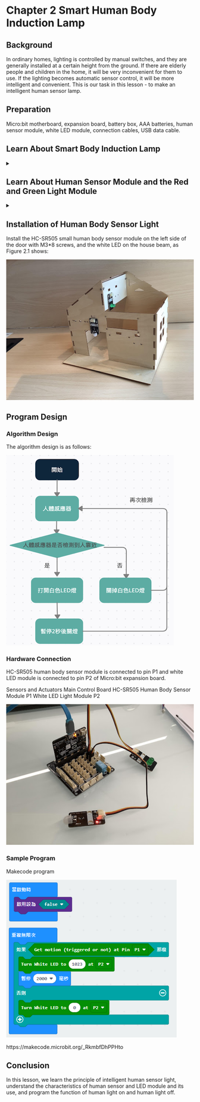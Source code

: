 # Chapter 2 Smart Human Body Induction Lamp
## Background 
<P>
In ordinary homes, lighting is controlled by manual switches, and they are generally installed at a certain height from the ground. If there are elderly people and children in the home, it will be very inconvenient for them to use. If the lighting becomes automatic sensor control, it will be more intelligent and convenient. This is our task in this lesson - to make an intelligent human sensor lamp.

<P> 
    
## Preparation
<P>
Micro:bit motherboard, expansion board, battery box, AAA batteries, human sensor module, white LED module, connection cables, USB data cable.
<P>
    
## Learn About Smart Body Induction Lamp
<details><summary></summary>
<P>
The human body induction lamp is a new technology to detect and sense human body activity information by using infrared and pyroelectric principles. When a person or a temperature object enters the sensing area of the module, the sensor module will output a high level pulse signal or a high level delay signal, and the output sensing pulse or delay signal can directly operate the LED lamp indicator, LED lighting. 
<P>
<P>
The human body induction lamp in this course is achieved by the human body induction lamp module. The principle is that when the human body sensor module detects someone approaching, it turns on the light; otherwise, the light turns off automatically.
<P>
</details>

## Learn About Human Sensor Module and the Red and Green Light Module
<details><summary></summary>

### Human Body Sensor Module
<P>
The human body sensor module used is HC-SR505 small human body sensor module, which is an infrared-technology-based automatic control product with high sensitivity, reliability, ultra-small size and ultra-low voltage operation mode. It is widely used in all kinds of automatic sensor electrical equipment, especially in automatic control products of dry cell batteries. The module has the following two functions: 
<P>
<P>
    
![](pic/2/2.png)<BR>
Fully automatic sensing: high level is output when a person enters its sensing range, and low level is output when the person leaves the sensing range with automatic delay to turn off high level.
<BR>
Repeatable triggering method: After the induction output is in high level, if a person is sensed in the induction area during the delay time period, the output will remain high level until the person leaves and then the high level will be changed to low level (the induction module will automatically delay a delay time period after detecting each human activity, and the time of the last activity will be the starting point of the delay time HC-SR505). The small human body sensor module has three pins, G for GND ground, V for VCC high level or 5v, S is the signal pin.
<P>

### White LED light module
<P>
White LED module consists of 1 color LED. The module has three pins , namely G, V, S. G is the negative ground GND, V is the positive connected to the high level VCC or 5 v, and S is the signal pin.
<P>
<P>
    
![](pic/2/2(1).jpg)<BR>
<P>
</details>

## Installation of Human Body Sensor Light     
<P>
Install the HC-SR505 small human body sensor module on the left side of the door with M3*8 screws, and the white LED on the house beam, as Figure 2.1 shows:  
<P>
<P>
    
![](pic/2/2(2).jpg)<BR>
<P>
    
## Program Design 

### Algorithm Design
<P>
    The algorithm design is as follows: 
<P> 
<P>
    
![](pic/2/2(3).png)<BR>
<P>
    
### Hardware Connection
<P>
    HC-SR505 human body sensor module is connected to pin P1 and white LED module is connected to pin P2 of Micro:bit expansion board.
<P>
<P>
Sensors and Actuators             Main Control Board 
HC-SR505 Human Body Sensor Module      P1 
White LED Light Module              P2 
<P>
<P>
    
![](pic/2/2(4).jpg)<BR>
<P>

### Sample Program 
Makecode program
<P>
<P>
    
![](pic/2/2(5).png)<BR>
<P>
<P>
https://makecode.microbit.org/_RkmbfDhPPHto 
<P>
    
## Conclusion
<P>
    In this lesson, we learn the principle of intelligent human sensor light, understand the characteristics of human sensor and LED module and its use, and program the function of human light on and human light off. 
<P>
